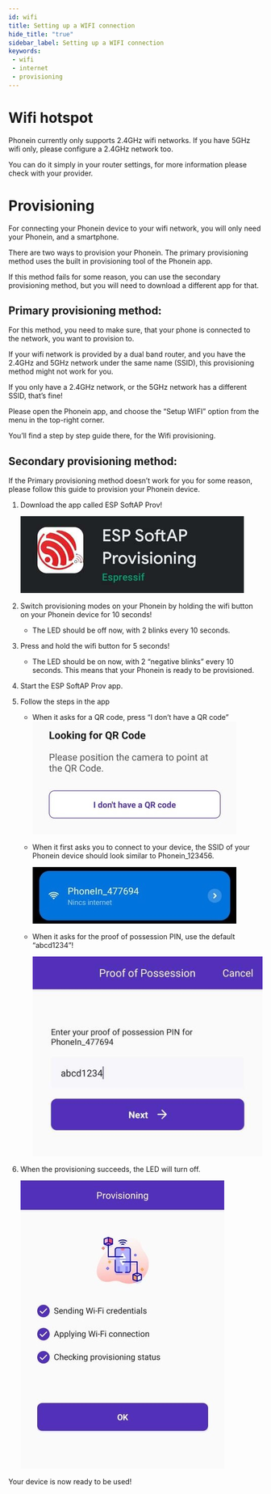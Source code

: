 ```yaml
---
id: wifi
title: Setting up a WIFI connection
hide_title: "true"
sidebar_label: Setting up a WIFI connection
keywords:
 - wifi
 - internet
 - provisioning
---
```


# Wifi hotspot

Phonein currently only supports 2.4GHz wifi networks. If you have 5GHz wifi only, please configure a 2.4GHz network too.

You can do it simply in your router settings, for more information please check with your provider.


# Provisioning

For connecting your Phonein device to your wifi network, you will only need your Phonein, and a smartphone.

There are two ways to provision your Phonein. The primary provisioning method uses the built in provisioning tool of the Phonein app.

If this method fails for some reason, you can use the secondary provisioning method, but you will need to download a different app for that.


## Primary provisioning method:

For this method, you need to make sure, that your phone is connected to the network, you want to provision to.

If your wifi network is provided by a dual band router, and you have the 2.4GHz and 5GHz network under the same name (SSID), this provisioning method might not work for you.

If you only have a 2.4GHz network, or the 5GHz network has a different SSID, that’s fine!

Please open the Phonein app, and choose the “Setup WIFI” option from the menu in the top-right corner.

You’ll find a step by step guide there, for the Wifi provisioning.


## Secondary provisioning method:

If the Primary provisioning method doesn’t work for you for some reason, please follow this guide to provision your Phonein device.



1. Download the app called ESP SoftAP Prov!

    ![image](../../static/img/prov_app.jpg)
2. Switch provisioning modes on your Phonein by holding the wifi button on your Phonein device for 10 seconds!
    *   The LED should be off now, with 2 blinks every 10 seconds.
3. Press and hold the wifi button for 5 seconds!
    *   The LED should be on now, with 2 “negative blinks” every 10 seconds. This means that your Phonein is ready to be provisioned.
4. Start the ESP SoftAP Prov app.
5. Follow the steps in the app
    *   When it asks for a QR code, press “I don’t have a QR code”
        ![image](../../static/img/prov_qr.jpg)

    *   When it first asks you to connect to your device, the SSID of your Phonein device should look similar to Phonein_123456.

        ![image](../../static/img/prov_ap.jpg)
    *   When it asks for the proof of possession PIN, use the default “abcd1234”!

        ![image](../../static/img/prov_pin.jpg)
6. When the provisioning succeeds, the LED will turn off.

    ![image](../../static/img/prov_done.jpg)

Your device is now ready to be used!
